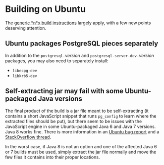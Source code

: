 # Building on Ubuntu

The [generic \*n\*x build instructions][gnxbi] largely apply, with a few
new points deserving attention.

## Ubuntu packages PostgreSQL pieces separately

In addition to the `postgresql-`*version* and `postgresql-server-dev-`*version*
packages, you may also need to separately install:

* `libecpg-dev`
* `libkrb5-dev`

## Self-extracting jar may fail with some Ubuntu-packaged Java versions

The final product of the build is a jar file meant to be self-extracting
(it contains a short JavaScript snippet that runs `pg_config` to learn where
the extracted files should be put), but there seem to be issues with the
JavaScript engine in some Ubuntu-packaged Java 6 and Java 7 versions.
Java 8 works fine. There is more information in an
[Ubuntu bug report][ubr] and a [StackOverflow thread][sot].

In the worst case, if Java 8 is not an option and one of the affected Java 6
or 7 builds must be used, simply extract the jar file normally and move the
few files it contains into their proper locations.

[gnxbi]: build.html
[ubr]: https://bugs.launchpad.net/ubuntu/+source/openjdk-7/+bug/1553654
[sot]: http://stackoverflow.com/questions/35713768/
